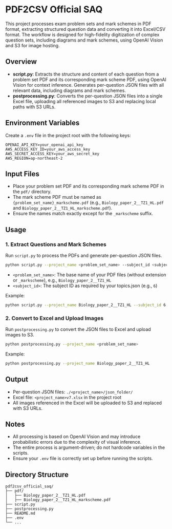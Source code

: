 # PDF2CSV Official SAQ

This project processes exam problem sets and mark schemes in PDF format, extracting structured question data and converting it into Excel/CSV format. The workflow is designed for high-fidelity digitization of complex question sets, including diagrams and mark schemes, using OpenAI Vision and S3 for image hosting.

## Overview

- **script.py**: Extracts the structure and content of each question from a problem set PDF and its corresponding mark scheme PDF, using OpenAI Vision for context inference. Generates per-question JSON files with all relevant data, including diagrams and mark schemes.
- **postprocessing.py**: Converts the per-question JSON files into a single Excel file, uploading all referenced images to S3 and replacing local paths with S3 URLs.

## Environment Variables

Create a `.env` file in the project root with the following keys:

```
OPENAI_API_KEY=your_openai_api_key
AWS_ACCESS_KEY_ID=your_aws_access_key
AWS_SECRET_ACCESS_KEY=your_aws_secret_key
AWS_REGION=ap-northeast-2
```

## Input Files

- Place your problem set PDF and its corresponding mark scheme PDF in the `pdf/` directory.
- The mark scheme PDF must be named as `{problem_set_name}_markscheme.pdf` (e.g., `Biology_paper_2__TZ1_HL.pdf` and `Biology_paper_2__TZ1_HL_markscheme.pdf`).
- Ensure the names match exactly except for the `_markscheme` suffix.

## Usage

### 1. Extract Questions and Mark Schemes

Run `script.py` to process the PDFs and generate per-question JSON files.

```bash
python script.py --project_name <problem_set_name> --subject_id <subject_id>
```

- `<problem_set_name>`: The base name of your PDF files (without extension or `_markscheme`), e.g., `Biology_paper_2__TZ1_HL`
- `<subject_id>`: The subject ID as required by your topics.json (e.g., `6`)

Example:
```bash
python script.py --project_name Biology_paper_2__TZ1_HL --subject_id 6
```

### 2. Convert to Excel and Upload Images

Run `postprocessing.py` to convert the JSON files to Excel and upload images to S3.

```bash
python postprocessing.py --project_name <problem_set_name>
```

Example:
```bash
python postprocessing.py --project_name Biology_paper_2__TZ1_HL
```

## Output

- Per-question JSON files: `./<project_name>/json_folder/`
- Excel file: `<project_name>v7.xlsx` in the project root
- All images referenced in the Excel will be uploaded to S3 and replaced with S3 URLs.

## Notes

- All processing is based on OpenAI Vision and may introduce probabilistic errors due to the complexity of visual inference.
- The entire process is argument-driven; do not hardcode variables in the scripts.
- Ensure your `.env` file is correctly set up before running the scripts.

## Directory Structure

```
pdf2csv_official_saq/
├── pdf/
│   ├── Biology_paper_2__TZ1_HL.pdf
│   ├── Biology_paper_2__TZ1_HL_markscheme.pdf
├── script.py
├── postprocessing.py
├── README.md
├── .env
└── ...
```